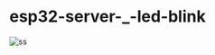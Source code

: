 # esp32-server-_-led-blink
![ss](https://user-images.githubusercontent.com/47783115/120321608-b5fa4100-c30d-11eb-8e6f-84f811ee2b13.jpg)


